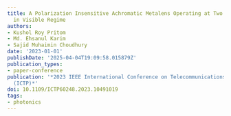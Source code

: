 ```yaml
---
title: A Polarization Insensitive Achromatic Metalens Operating at Two Wavelengths
  in Visible Regime
authors:
- Kushol Roy Pritom
- Md. Ehsanul Karim
- Sajid Muhaimin Choudhury
date: '2023-01-01'
publishDate: '2025-04-04T19:09:58.015879Z'
publication_types:
- paper-conference
publication: '*2023 IEEE International Conference on Telecommunications and Photonics
  (ICTP)*'
doi: 10.1109/ICTP60248.2023.10491019
tags:
- photonics
---
```

